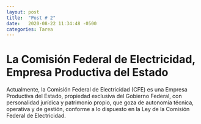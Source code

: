 ```yaml
---
layout: post
title:  "Post # 2"
date:   2020-08-22 11:34:48 -0500
categories: Tarea
---
```

# **La Comisión Federal de Electricidad, Empresa Productiva del Estado**
Actualmente, la Comisión Federal de Electricidad (CFE) es una Empresa Productiva del Estado, propiedad exclusiva del Gobierno Federal, con personalidad jurídica y patrimonio propio, que goza de autonomía técnica, operativa y de gestión, conforme a lo dispuesto en la Ley de la Comisión Federal de Electricidad.